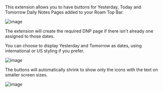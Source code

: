 This extension allows you to have buttons for Yesterday, Today and Tomorrow Daily Notes Pages added to your Roam Top Bar.

![image](https://user-images.githubusercontent.com/6857790/184466643-ecc8c24f-d6b4-4738-a8a9-cc74322c6b46.png)

The extension will create the required DNP page if there isn't already one assigned to those dates.

You can choose to display Yesterday and Tomorrow as dates, using international or US styling if you prefer.

![image](https://user-images.githubusercontent.com/6857790/184466694-e023a40b-d186-4597-aea4-01170c024880.png)

The buttons will automatically shrink to show only the icons with the text on smaller screen sizes.

![image](https://user-images.githubusercontent.com/6857790/185626285-a79a3229-4d04-43fb-be83-0ef36d3ec52d.png)
